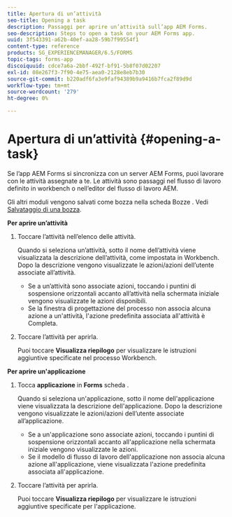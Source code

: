 ```yaml
---
title: Apertura di un’attività
seo-title: Opening a task
description: Passaggi per aprire un’attività sull’app AEM Forms.
seo-description: Steps to open a task on your AEM Forms app.
uuid: 3f543391-a62b-40ef-aa28-59b7f99554f1
content-type: reference
products: SG_EXPERIENCEMANAGER/6.5/FORMS
topic-tags: forms-app
discoiquuid: cdce7a6a-2bbf-492f-bf91-5b8f07d02207
exl-id: 08e267f3-7f90-4e75-aea0-2128e8eb7b30
source-git-commit: b220adf6fa3e9faf94389b9a9416b7fca2f89d9d
workflow-type: tm+mt
source-wordcount: '279'
ht-degree: 0%

---
```


# Apertura di un’attività {#opening-a-task}

Se l’app AEM Forms si sincronizza con un server AEM Forms, puoi lavorare con le attività assegnate a te. Le attività sono passaggi nel flusso di lavoro definito in workbench o nell’editor del flusso di lavoro AEM.

Gli altri moduli vengono salvati come bozza nella scheda Bozze . Vedi [Salvataggio di una bozza](/help/forms/using/save-as-draft.md).

**Per aprire un’attività**

1. Toccare l’attività nell’elenco delle attività.

   Quando si seleziona un’attività, sotto il nome dell’attività viene visualizzata la descrizione dell’attività, come impostata in Workbench. Dopo la descrizione vengono visualizzate le azioni/azioni dell’utente associate all’attività.

   * Se a un’attività sono associate azioni, toccando i puntini di sospensione orizzontali accanto all’attività nella schermata iniziale vengono visualizzate le azioni disponibili.
   * Se la finestra di progettazione del processo non associa alcuna azione a un&#39;attività, l&#39;azione predefinita associata all&#39;attività è Completa.

1. Toccare l’attività per aprirla.

   Puoi toccare **Visualizza riepilogo** per visualizzare le istruzioni aggiuntive specificate nel processo Workbench.

**Per aprire un&#39;applicazione**

1. Tocca **applicazione** in **Forms** scheda .

   Quando si seleziona un&#39;applicazione, sotto il nome dell&#39;applicazione viene visualizzata la descrizione dell&#39;applicazione. Dopo la descrizione vengono visualizzate le azioni/azioni dell’utente associate all’applicazione.

   * Se a un&#39;applicazione sono associate azioni, toccando i puntini di sospensione orizzontali accanto all&#39;applicazione nella schermata iniziale vengono visualizzate le azioni.
   * Se il modello di flusso di lavoro dell&#39;applicazione non associa alcuna azione all&#39;applicazione, viene visualizzata l&#39;azione predefinita associata all&#39;applicazione.

1. Toccare l’attività per aprirla.

   Puoi toccare **Visualizza riepilogo** per visualizzare le istruzioni aggiuntive specificate per l&#39;applicazione.
